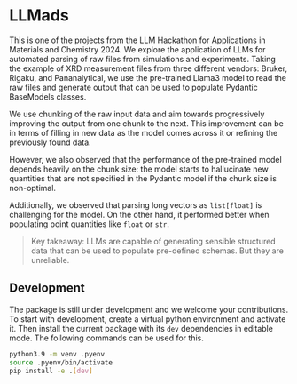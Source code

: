 # LLMads
This is one of the projects from the LLM Hackathon for Applications in Materials and Chemistry 2024. We explore the application of LLMs for automated parsing of raw files from simulations and experiments. Taking the example of XRD measurement files from three different vendors: Bruker, Rigaku, and Pananalytical, we use the pre-trained Llama3 model to read the raw files and generate output that can be used to populate Pydantic BaseModels classes.

We use chunking of the raw input data and aim towards progressively improving the output from one chunk to the next. This improvement can be in terms of filling in new data as the model comes across it or refining the previously found data. 

However, we also observed that the performance of the pre-trained model depends heavily on the chunk size: the model starts to hallucinate new quantities that are not specified in the Pydantic model if the chunk size is non-optimal.

Additionally, we observed that parsing long vectors as `list[float]` is challenging for the model. On the other hand, it performed better when populating point quantities like `float` or `str`.

> Key takeaway: LLMs are capable of generating sensible structured data that can be used to populate pre-defined schemas. But they are unreliable.


## Development
The package is still under development and we welcome your contributions. To start with
development, create a virtual python environment and activate it. Then install the current
package with its `dev` dependencies in editable mode. The following commands can be used
for this.

```sh
python3.9 -m venv .pyenv
source .pyenv/bin/activate
pip install -e .[dev]
```
